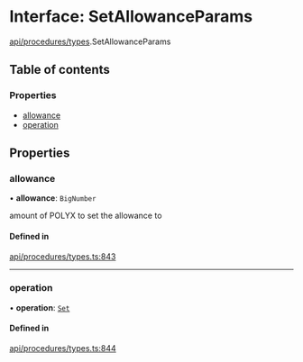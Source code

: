 # Interface: SetAllowanceParams

[api/procedures/types](../wiki/api.procedures.types).SetAllowanceParams

## Table of contents

### Properties

- [allowance](../wiki/api.procedures.types.SetAllowanceParams#allowance)
- [operation](../wiki/api.procedures.types.SetAllowanceParams#operation)

## Properties

### allowance

• **allowance**: `BigNumber`

amount of POLYX to set the allowance to

#### Defined in

[api/procedures/types.ts:843](https://github.com/PolymeshAssociation/polymesh-sdk/blob/07a4c5b0/src/api/procedures/types.ts#L843)

___

### operation

• **operation**: [`Set`](../wiki/api.procedures.types.AllowanceOperation#set)

#### Defined in

[api/procedures/types.ts:844](https://github.com/PolymeshAssociation/polymesh-sdk/blob/07a4c5b0/src/api/procedures/types.ts#L844)
